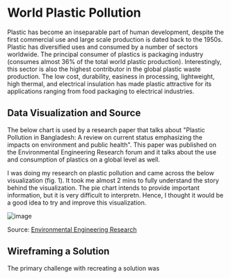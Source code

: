 # World Plastic Pollution

Plastic has become an inseparable part of human development, despite the first commercial use and large scale production is dated back to the 1950s. 
Plastic has diversified uses and consumed by a number of sectors worldwide. The principal consumer of plastics is packaging industry (consumes almost 36% of the 
total world plastic production). Interestingly, this sector is also the highest contributor in the global plastic waste production. The low cost, durability, 
easiness in processing, lightweight, high thermal, and electrical insulation has made plastic attractive for its applications ranging from food packaging to 
electrical industries.

## Data Visualization and Source

The below chart is used by a research paper that talks about "Plastic Pollution in Bangladesh: A review on current status emphasizing the impacts on environment and public health".
This paper was published on the Environmental Engineering Research forum and it talks about the use and consumption of plastics on a global level as well. 

I was doing my research on plastic pollution and came across the below visualization (fig. 1). It took me almost 2 mins to fully understand the story behind the visualization. 
The pie chart intends to provide important information, but it is very difficult to interpretn. Hence, I thought it would be a good idea to try and improve this visualization.

![image](https://user-images.githubusercontent.com/24672169/140813966-4d431240-5af4-4717-8ce1-3944b04d814b.png)

Source: [Environmental Engineering Research](/https://www.eeer.org/journal/view.php?number=1245)

## Wireframing a Solution

The primary challenge with recreating a solution was 
